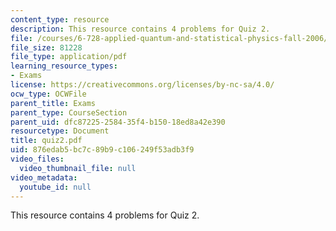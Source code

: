 ```yaml
---
content_type: resource
description: This resource contains 4 problems for Quiz 2.
file: /courses/6-728-applied-quantum-and-statistical-physics-fall-2006/876edab5bc7c89b9c106249f53adb3f9_quiz2.pdf
file_size: 81228
file_type: application/pdf
learning_resource_types:
- Exams
license: https://creativecommons.org/licenses/by-nc-sa/4.0/
ocw_type: OCWFile
parent_title: Exams
parent_type: CourseSection
parent_uid: dfc87225-2584-35f4-b150-18ed8a42e390
resourcetype: Document
title: quiz2.pdf
uid: 876edab5-bc7c-89b9-c106-249f53adb3f9
video_files:
  video_thumbnail_file: null
video_metadata:
  youtube_id: null
---
```

This resource contains 4 problems for Quiz 2.